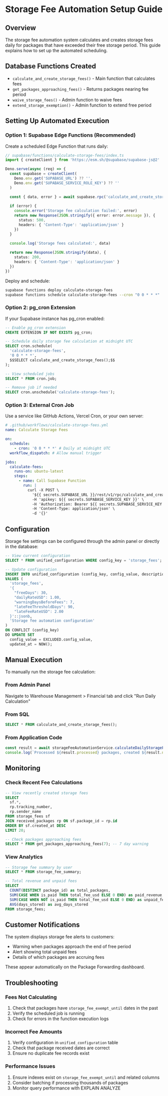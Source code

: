 # Storage Fee Automation Setup Guide

## Overview
The storage fee automation system calculates and creates storage fees daily for packages that have exceeded their free storage period. This guide explains how to set up the automated scheduling.

## Database Functions Created
- `calculate_and_create_storage_fees()` - Main function that calculates fees
- `get_packages_approaching_fees()` - Returns packages nearing fee period
- `waive_storage_fees()` - Admin function to waive fees
- `extend_storage_exemption()` - Admin function to extend free period

## Setting Up Automated Execution

### Option 1: Supabase Edge Functions (Recommended)

Create a scheduled Edge Function that runs daily:

```typescript
// supabase/functions/calculate-storage-fees/index.ts
import { createClient } from 'https://esm.sh/@supabase/supabase-js@2'

Deno.serve(async (req) => {
  const supabase = createClient(
    Deno.env.get('SUPABASE_URL') ?? '',
    Deno.env.get('SUPABASE_SERVICE_ROLE_KEY') ?? ''
  )

  const { data, error } = await supabase.rpc('calculate_and_create_storage_fees')
  
  if (error) {
    console.error('Storage fee calculation failed:', error)
    return new Response(JSON.stringify({ error: error.message }), {
      status: 500,
      headers: { 'Content-Type': 'application/json' }
    })
  }

  console.log('Storage fees calculated:', data)
  
  return new Response(JSON.stringify(data), {
    status: 200,
    headers: { 'Content-Type': 'application/json' }
  })
})
```

Deploy and schedule:
```bash
supabase functions deploy calculate-storage-fees
supabase functions schedule calculate-storage-fees --cron "0 0 * * *"
```

### Option 2: pg_cron Extension

If your Supabase instance has pg_cron enabled:

```sql
-- Enable pg_cron extension
CREATE EXTENSION IF NOT EXISTS pg_cron;

-- Schedule daily storage fee calculation at midnight UTC
SELECT cron.schedule(
  'calculate-storage-fees',
  '0 0 * * *',
  $$SELECT calculate_and_create_storage_fees();$$
);

-- View scheduled jobs
SELECT * FROM cron.job;

-- Remove job if needed
SELECT cron.unschedule('calculate-storage-fees');
```

### Option 3: External Cron Job

Use a service like GitHub Actions, Vercel Cron, or your own server:

```yaml
# .github/workflows/calculate-storage-fees.yml
name: Calculate Storage Fees

on:
  schedule:
    - cron: '0 0 * * *' # Daily at midnight UTC
  workflow_dispatch: # Allow manual trigger

jobs:
  calculate-fees:
    runs-on: ubuntu-latest
    steps:
      - name: Call Supabase Function
        run: |
          curl -X POST \
            '${{ secrets.SUPABASE_URL }}/rest/v1/rpc/calculate_and_create_storage_fees' \
            -H 'apikey: ${{ secrets.SUPABASE_SERVICE_KEY }}' \
            -H 'Authorization: Bearer ${{ secrets.SUPABASE_SERVICE_KEY }}' \
            -H 'Content-Type: application/json' \
            -d '{}'
```

## Configuration

Storage fee settings can be configured through the admin panel or directly in the database:

```sql
-- View current configuration
SELECT * FROM unified_configuration WHERE config_key = 'storage_fees';

-- Update configuration
INSERT INTO unified_configuration (config_key, config_value, description)
VALUES (
  'storage_fees',
  '{
    "freeDays": 30,
    "dailyRateUSD": 1.00,
    "warningDaysBeforeFees": 7,
    "lateFeeThresholdDays": 90,
    "lateFeeRateUSD": 2.00
  }'::jsonb,
  'Storage fee automation configuration'
)
ON CONFLICT (config_key) 
DO UPDATE SET 
  config_value = EXCLUDED.config_value,
  updated_at = NOW();
```

## Manual Execution

To manually run the storage fee calculation:

### From Admin Panel
Navigate to Warehouse Management > Financial tab and click "Run Daily Calculation"

### From SQL
```sql
SELECT * FROM calculate_and_create_storage_fees();
```

### From Application Code
```typescript
const result = await storageFeeAutomationService.calculateDailyStorageFees();
console.log(`Processed ${result.processed} packages, created ${result.newFees} new fees`);
```

## Monitoring

### Check Recent Fee Calculations
```sql
-- View recently created storage fees
SELECT 
  sf.*,
  rp.tracking_number,
  rp.sender_name
FROM storage_fees sf
JOIN received_packages rp ON sf.package_id = rp.id
ORDER BY sf.created_at DESC
LIMIT 20;

-- Check packages approaching fees
SELECT * FROM get_packages_approaching_fees(7); -- 7 day warning
```

### View Analytics
```sql
-- Storage fee summary by user
SELECT * FROM storage_fee_summary;

-- Total revenue and unpaid fees
SELECT 
  COUNT(DISTINCT package_id) as total_packages,
  SUM(CASE WHEN is_paid THEN total_fee_usd ELSE 0 END) as paid_revenue,
  SUM(CASE WHEN NOT is_paid THEN total_fee_usd ELSE 0 END) as unpaid_fees,
  AVG(days_stored) as avg_days_stored
FROM storage_fees;
```

## Customer Notifications

The system displays storage fee alerts to customers:
- Warning when packages approach the end of free period
- Alert showing total unpaid fees
- Details of which packages are accruing fees

These appear automatically on the Package Forwarding dashboard.

## Troubleshooting

### Fees Not Calculating
1. Check that packages have `storage_fee_exempt_until` dates in the past
2. Verify the scheduled job is running
3. Check for errors in the function execution logs

### Incorrect Fee Amounts
1. Verify configuration in `unified_configuration` table
2. Check that package received dates are correct
3. Ensure no duplicate fee records exist

### Performance Issues
1. Ensure indexes exist on `storage_fee_exempt_until` and related columns
2. Consider batching if processing thousands of packages
3. Monitor query performance with EXPLAIN ANALYZE